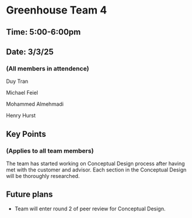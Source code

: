 # Greenhouse Team 4
## Time: 5:00-6:00pm
## Date: 3/3/25
### (All members in attendence)
Duy Tran

Michael Feiel

Mohammed Almehmadi

Henry Hurst
## Key Points
### (Applies to all team members)

The team has started working on Conceptual Design process after having met with the customer and advisor. Each section in the Conceptual Design will be thoroughly researched.

## Future plans

* Team will enter round 2 of peer review for Conceptual Design. 
